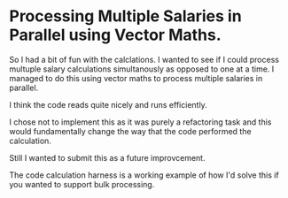 ﻿
# Processing Multiple Salaries in Parallel using Vector Maths.

So I had a bit of fun with the calclations. I wanted to see if I could process multuple salary calculations simultanously as opposed to one at a time.
I managed to do this using vector maths to process multiple salaries in parallel. 

I think the code reads quite nicely and runs efficiently. 

I chose not to implement this as it was purely a refactoring task and this would fundamentally change the way that the code performed the calculation. 

Still I wanted to submit this as a future improvcement.

The code calculation harness is a working example of how I'd solve this if you wanted to support bulk processing.